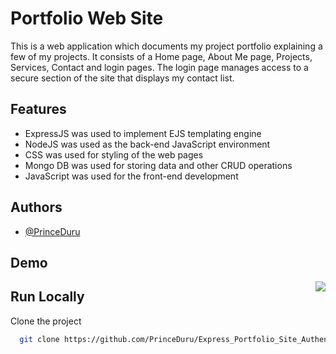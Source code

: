 
# Portfolio Web Site

This is a web application which documents my project portfolio explaining a few of my projects. 
It consists of a Home page, About Me page, Projects, Services, Contact and login pages.
The login page manages access to a secure section of the site that displays my contact list.
## Features

- ExpressJS was used to implement EJS templating engine
- NodeJS was used as the back-end JavaScript environment
- CSS was used for styling of the web pages
- Mongo DB was used for storing data and other CRUD operations
- JavaScript was used for the front-end development

## Authors

- [@PrinceDuru](https://github.com/PrinceDuru)


## Demo

<p><img align="right" src="https://github.com/PrinceDuru/Express_Portfolio_Site_Authentication/blob/master/portfolio_site_demo.gif" /></p>


## Run Locally

Clone the project

```bash
  git clone https://github.com/PrinceDuru/Express_Portfolio_Site_Authentication
```



